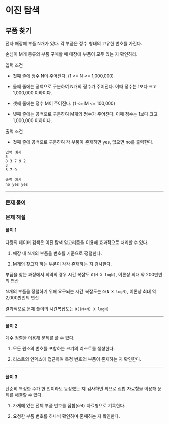 # 이진 탐색

## 부품 찾기

전자 매장에 부품 N개가 있다. 각 부품은 정수 형태의 고유한 번호를 가진다.

손님이 M개 종류의 부품 구매할 때 매장에 부품이 모두 있는 지 확인하라.

입력 조건

- 첫째 줄에 정수 N이 주어진다. (1 <= N <= 1,000,000)

- 둘째 줄에는 공백으로 구분하여 N개의 정수가 주어진다. 이때 정수는 1보다 크고 1,000,000 이하이다.

- 셋째 줄에는 정수 M이 주어진다. (1 <= M <= 100,000)

- 넷째 줄에는 공백으로 구분하여 M개의 정수가 주어진다. 이때 정수는 1보다 크고 1,000,000 이하이다.

출력 조건

- 첫째 줄에 공백으로 구분하여 각 부품이 존재하면 yes, 없으면 no를 출력한다.

```
입력 예시
5
8 3 7 9 2
3
5 7 9
```

```
출력 예시
no yes yes
```

---

### [문제 풀이](./6-1.py)

### 문제 해설

#### 풀이 1

다량의 데이터 검색은 이진 탐색 알고리즘을 이용해 효과적으로 처리할 수 있다.

1. 매장 내 N개의 부품을 번호를 기준으로 정렬한다.

2. M개의 찾고자 하는 부품이 각각 존재하는 지 검사한다.

부품을 찾는 과정에서 최악의 경우 시간 복잡도 `O(M X logN)`, 이론상 최대 약 200만번의 연산

N개의 부품을 정렬하기 위해 요구되는 시간 복잡도는 `O(N X logN)`, 이론상 최대 약 2,000만번의 연산

결과적으로 문제 풀이의 시간복잡도는 `O((M+N) X logN)`

---

#### 풀이 2

계수 정렬을 이용해 문제를 풀 수 있다.

1. 모든 원소의 번호를 포함하는 크기의 리스트를 생성한다.

2. 리스트의 인덱스에 접근하여 특정 번호의 부품이 존재하는 지 확인한다.

---

#### 풀이 3

단순히 특정한 수가 한 번이라도 등장했는 지 검사하면 되므로 집합 자료형을 이용해 문제를 해결할 수 있다.

1. 가게에 있는 전체 부품 번호를 집합(set) 자료형으로 기록한다.

2. 요청한 부품 번호를 하나씩 확인하며 존재하는 지 확인한다.
